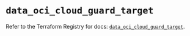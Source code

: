 # `data_oci_cloud_guard_target`

Refer to the Terraform Registry for docs: [`data_oci_cloud_guard_target`](https://registry.terraform.io/providers/oracle/oci/7.19.0/docs/data-sources/cloud_guard_target).
